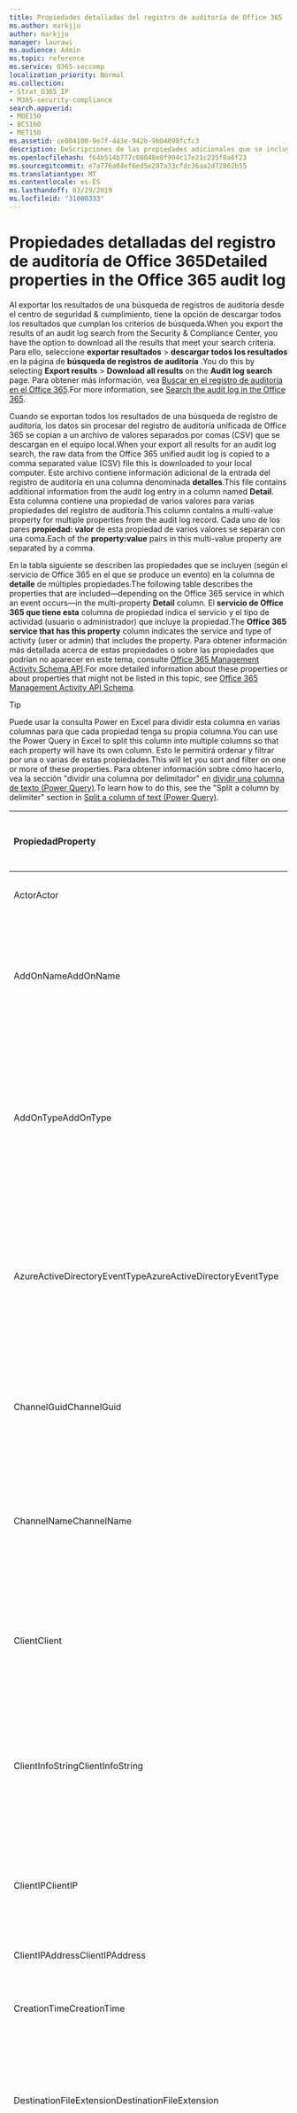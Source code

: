 ```yaml
---
title: Propiedades detalladas del registro de auditoría de Office 365
ms.author: markjjo
author: markjjo
manager: laurawi
ms.audience: Admin
ms.topic: reference
ms.service: O365-seccomp
localization_priority: Normal
ms.collection:
- Strat_O365_IP
- M365-security-compliance
search.appverid:
- MOE150
- BCS160
- MET150
ms.assetid: ce004100-9e7f-443e-942b-9b04098fcfc3
description: DeScripciones de las propiedades adicionales que se incluyen en un registro de auditoría de Office 365.
ms.openlocfilehash: f64b514b777c08048e0f904c17e21c235f8a6f23
ms.sourcegitcommit: e7a776a04ef6ed5e287a33cfdc36aa2d72862b55
ms.translationtype: MT
ms.contentlocale: es-ES
ms.lasthandoff: 03/29/2019
ms.locfileid: "31000333"
---
```

# <a name="detailed-properties-in-the-office-365-audit-log"></a><span data-ttu-id="4c96b-103">Propiedades detalladas del registro de auditoría de Office 365</span><span class="sxs-lookup"><span data-stu-id="4c96b-103">Detailed properties in the Office 365 audit log</span></span>

<span data-ttu-id="4c96b-104">Al exportar los resultados de una búsqueda de registros de auditoría desde el centro de seguridad & cumplimiento, tiene la opción de descargar todos los resultados que cumplan los criterios de búsqueda.</span><span class="sxs-lookup"><span data-stu-id="4c96b-104">When you export the results of an audit log search from the Security & Compliance Center, you have the option to download all the results that meet your search criteria.</span></span> <span data-ttu-id="4c96b-105">Para ello, seleccione **exportar resultados** \> **descargar todos los resultados** en la página de **búsqueda de registros de auditoría** .</span><span class="sxs-lookup"><span data-stu-id="4c96b-105">You do this by selecting **Export results** \> **Download all results** on the **Audit log search** page.</span></span> <span data-ttu-id="4c96b-106">Para obtener más información, vea [Buscar en el registro de auditoría en el Office 365](search-the-audit-log-in-security-and-compliance.md).</span><span class="sxs-lookup"><span data-stu-id="4c96b-106">For more information, see [Search the audit log in the Office 365](search-the-audit-log-in-security-and-compliance.md).</span></span>
  
 <span data-ttu-id="4c96b-107">Cuando se exportan todos los resultados de una búsqueda de registro de auditoría, los datos sin procesar del registro de auditoría unificada de Office 365 se copian a un archivo de valores separados por comas (CSV) que se descargan en el equipo local.</span><span class="sxs-lookup"><span data-stu-id="4c96b-107">When your export all results for an audit log search, the raw data from the Office 365 unified audit log is copied to a comma separated value (CSV) file this is downloaded to your local computer.</span></span> <span data-ttu-id="4c96b-108">Este archivo contiene información adicional de la entrada del registro de auditoría en una columna denominada **detalles**.</span><span class="sxs-lookup"><span data-stu-id="4c96b-108">This file contains additional information from the audit log entry in a column named **Detail**.</span></span> <span data-ttu-id="4c96b-109">Esta columna contiene una propiedad de varios valores para varias propiedades del registro de auditoría.</span><span class="sxs-lookup"><span data-stu-id="4c96b-109">This column contains a multi-value property for multiple properties from the audit log record.</span></span> <span data-ttu-id="4c96b-110">Cada uno de los pares **propiedad: valor** de esta propiedad de varios valores se separan con una coma.</span><span class="sxs-lookup"><span data-stu-id="4c96b-110">Each of the **property:value** pairs in this multi-value property are separated by a comma.</span></span> 
  
<span data-ttu-id="4c96b-111">En la tabla siguiente se describen las propiedades que se incluyen (según el servicio de Office 365 en el que se produce un evento) en la columna de **detalle** de múltiples propiedades.</span><span class="sxs-lookup"><span data-stu-id="4c96b-111">The following table describes the properties that are included—depending on the Office 365 service in which an event occurs—in the multi-property **Detail** column.</span></span> <span data-ttu-id="4c96b-112">El **servicio de Office 365 que tiene esta** columna de propiedad indica el servicio y el tipo de actividad (usuario o administrador) que incluye la propiedad.</span><span class="sxs-lookup"><span data-stu-id="4c96b-112">The **Office 365 service that has this property** column indicates the service and type of activity (user or admin) that includes the property.</span></span> <span data-ttu-id="4c96b-113">Para obtener información más detallada acerca de estas propiedades o sobre las propiedades que podrían no aparecer en este tema, consulte [Office 365 Management Activity Schema API](https://go.microsoft.com/fwlink/p/?LinkId=717993).</span><span class="sxs-lookup"><span data-stu-id="4c96b-113">For more detailed information about these properties or about properties that might not be listed in this topic, see [Office 365 Management Activity API Schema](https://go.microsoft.com/fwlink/p/?LinkId=717993).</span></span>
  
> [!TIP]
> <span data-ttu-id="4c96b-114">Puede usar la consulta Power en Excel para dividir esta columna en varias columnas para que cada propiedad tenga su propia columna.</span><span class="sxs-lookup"><span data-stu-id="4c96b-114">You can use the Power Query in Excel to split this column into multiple columns so that each property will have its own column.</span></span> <span data-ttu-id="4c96b-115">Esto le permitirá ordenar y filtrar por una o varias de estas propiedades.</span><span class="sxs-lookup"><span data-stu-id="4c96b-115">This will let you sort and filter on one or more of these properties.</span></span> <span data-ttu-id="4c96b-116">Para obtener información sobre cómo hacerlo, vea la sección "dividir una columna por delimitador" en [dividir una columna de texto (Power Query)](https://support.office.com/article/5282d425-6dd0-46ca-95bf-8e0da9539662).</span><span class="sxs-lookup"><span data-stu-id="4c96b-116">To learn how to do this, see the "Split a column by delimiter" section in [Split a column of text (Power Query)](https://support.office.com/article/5282d425-6dd0-46ca-95bf-8e0da9539662).</span></span> 
  
|<span data-ttu-id="4c96b-117">**Propiedad**</span><span class="sxs-lookup"><span data-stu-id="4c96b-117">**Property**</span></span>|<span data-ttu-id="4c96b-118">**Descripción**</span><span class="sxs-lookup"><span data-stu-id="4c96b-118">**Description**</span></span>|<span data-ttu-id="4c96b-119">**Servicio de Office 365 que tiene esta propiedad**</span><span class="sxs-lookup"><span data-stu-id="4c96b-119">**Office 365 service that has this property**</span></span>|
|:-----|:-----|:-----|
|<span data-ttu-id="4c96b-120">Actor</span><span class="sxs-lookup"><span data-stu-id="4c96b-120">Actor</span></span>|<span data-ttu-id="4c96b-121">La cuenta de servicio o usuario que realizó la acción.</span><span class="sxs-lookup"><span data-stu-id="4c96b-121">The user or service account that performed the action.</span></span>|<span data-ttu-id="4c96b-122">Azure Active Directory</span><span class="sxs-lookup"><span data-stu-id="4c96b-122">Azure Active Directory</span></span>|
|<span data-ttu-id="4c96b-123">AddOnName</span><span class="sxs-lookup"><span data-stu-id="4c96b-123">AddOnName</span></span>|<span data-ttu-id="4c96b-124">El nombre de un complemento que se agregó, quitó o actualizó en un equipo.</span><span class="sxs-lookup"><span data-stu-id="4c96b-124">The name of an add-on that was added, removed, or updated in a team.</span></span> <span data-ttu-id="4c96b-125">El tipo de complementos de Microsoft Teams es un bot, un conector o una pestaña.</span><span class="sxs-lookup"><span data-stu-id="4c96b-125">The type of add-ons in Microsoft Teams are a bot, a connector, or a tab.</span></span>|<span data-ttu-id="4c96b-126">Microsoft Teams</span><span class="sxs-lookup"><span data-stu-id="4c96b-126">Microsoft Teams</span></span>|
|<span data-ttu-id="4c96b-127">AddOnType</span><span class="sxs-lookup"><span data-stu-id="4c96b-127">AddOnType</span></span>|<span data-ttu-id="4c96b-128">El tipo de complemento que se ha agregado, quitado o actualizado en un equipo.</span><span class="sxs-lookup"><span data-stu-id="4c96b-128">The type of an add-on that was added, removed, or updated in a team.</span></span> <span data-ttu-id="4c96b-129">Los siguientes valores indican el tipo de complemento.</span><span class="sxs-lookup"><span data-stu-id="4c96b-129">The following values indicate the type of add-on.</span></span>  <br/> <span data-ttu-id="4c96b-130">**1** -indica un bot.</span><span class="sxs-lookup"><span data-stu-id="4c96b-130">**1** - Indicates a bot.</span></span><br/> <span data-ttu-id="4c96b-131">**2** -indica un conector.</span><span class="sxs-lookup"><span data-stu-id="4c96b-131">**2** - Indicates a connector.</span></span><br/> <span data-ttu-id="4c96b-132">**3** -indica una tabulación.</span><span class="sxs-lookup"><span data-stu-id="4c96b-132">**3** - Indicates a tab.</span></span>|<span data-ttu-id="4c96b-133">Microsoft Teams</span><span class="sxs-lookup"><span data-stu-id="4c96b-133">Microsoft Teams</span></span>|
|<span data-ttu-id="4c96b-134">AzureActiveDirectoryEventType</span><span class="sxs-lookup"><span data-stu-id="4c96b-134">AzureActiveDirectoryEventType</span></span>|<span data-ttu-id="4c96b-135">El tipo de evento de Azure Active Directory.</span><span class="sxs-lookup"><span data-stu-id="4c96b-135">The type of Azure Active Directory event.</span></span> <span data-ttu-id="4c96b-136">Los siguientes valores indican el tipo de evento.</span><span class="sxs-lookup"><span data-stu-id="4c96b-136">The following values indicate the type of event.</span></span>  <br/> <span data-ttu-id="4c96b-137">**0** -indica un evento de inicio de sesión de cuenta.</span><span class="sxs-lookup"><span data-stu-id="4c96b-137">**0** - Indicates an account login event.</span></span><br/> <span data-ttu-id="4c96b-138">**1** -indica un evento de seguridad de la aplicación de Azure.</span><span class="sxs-lookup"><span data-stu-id="4c96b-138">**1** - Indicates an Azure application security event.</span></span>|<span data-ttu-id="4c96b-139">Azure Active Directory</span><span class="sxs-lookup"><span data-stu-id="4c96b-139">Azure Active Directory</span></span>|
|<span data-ttu-id="4c96b-140">ChannelGuid</span><span class="sxs-lookup"><span data-stu-id="4c96b-140">ChannelGuid</span></span>|<span data-ttu-id="4c96b-141">El identificador de un canal de Microsoft Teams.</span><span class="sxs-lookup"><span data-stu-id="4c96b-141">The ID of a Microsoft Teams channel.</span></span> <span data-ttu-id="4c96b-142">El equipo en el que se encuentra el canal se identifica mediante las propiedades **TeamName** y **TeamGuid** .</span><span class="sxs-lookup"><span data-stu-id="4c96b-142">The team that the channel is located in is identified by the **TeamName** and **TeamGuid** properties.</span></span>|<span data-ttu-id="4c96b-143">Microsoft Teams</span><span class="sxs-lookup"><span data-stu-id="4c96b-143">Microsoft Teams</span></span>|
|<span data-ttu-id="4c96b-144">ChannelName</span><span class="sxs-lookup"><span data-stu-id="4c96b-144">ChannelName</span></span>|<span data-ttu-id="4c96b-145">El nombre de un canal de Microsoft Teams.</span><span class="sxs-lookup"><span data-stu-id="4c96b-145">The name of a Microsoft Teams channel.</span></span> <span data-ttu-id="4c96b-146">El equipo en el que se encuentra el canal se identifica mediante las propiedades **TeamName** y **TeamGuid** .</span><span class="sxs-lookup"><span data-stu-id="4c96b-146">The team that the channel is located in is identified by the **TeamName** and **TeamGuid** properties.</span></span>|<span data-ttu-id="4c96b-147">Microsoft Teams</span><span class="sxs-lookup"><span data-stu-id="4c96b-147">Microsoft Teams</span></span>|
|<span data-ttu-id="4c96b-148">Client</span><span class="sxs-lookup"><span data-stu-id="4c96b-148">Client</span></span>|<span data-ttu-id="4c96b-149">El dispositivo cliente, el sistema operativo del dispositivo y el explorador del dispositivo usado para el evento de inicio de sesión (por ejemplo, Nokia Lumia 920; Windows Phone 8; IE Mobile 11).</span><span class="sxs-lookup"><span data-stu-id="4c96b-149">The client device, the device OS, and the device browser used for the login event (for example, Nokia Lumia 920; Windows Phone 8; IE Mobile 11).</span></span>|<span data-ttu-id="4c96b-150">Azure Active Directory</span><span class="sxs-lookup"><span data-stu-id="4c96b-150">Azure Active Directory</span></span>|
|<span data-ttu-id="4c96b-151">ClientInfoString</span><span class="sxs-lookup"><span data-stu-id="4c96b-151">ClientInfoString</span></span>|<span data-ttu-id="4c96b-152">Información sobre el cliente de correo electrónico que se usó para realizar la operación, como la versión de explorador, la versión de Outlook y la información del dispositivo móvil.</span><span class="sxs-lookup"><span data-stu-id="4c96b-152">Information about the email client that was used to perform the operation, such as a browser version, Outlook version, and mobile device information</span></span>|<span data-ttu-id="4c96b-153">Exchange (actividad de buzón de correo)</span><span class="sxs-lookup"><span data-stu-id="4c96b-153">Exchange (mailbox activity)</span></span>|
|<span data-ttu-id="4c96b-154">ClientIP</span><span class="sxs-lookup"><span data-stu-id="4c96b-154">ClientIP</span></span>|<span data-ttu-id="4c96b-155">La dirección IP del dispositivo que se ha usado cuando la actividad se ha registrado.</span><span class="sxs-lookup"><span data-stu-id="4c96b-155">The IP address of the device that was used when the activity was logged.</span></span> <span data-ttu-id="4c96b-156">La dirección IP se muestra en el formato de dirección IPv4 o IPv6.</span><span class="sxs-lookup"><span data-stu-id="4c96b-156">The IP address is displayed in either an IPv4 or IPv6 address format.</span></span>|<span data-ttu-id="4c96b-157">Exchange y Azure Active Directory</span><span class="sxs-lookup"><span data-stu-id="4c96b-157">Exchange and Azure Active Directory</span></span>|
|<span data-ttu-id="4c96b-158">ClientIPAddress</span><span class="sxs-lookup"><span data-stu-id="4c96b-158">ClientIPAddress</span></span>|<span data-ttu-id="4c96b-159">Igual que ClientIP.</span><span class="sxs-lookup"><span data-stu-id="4c96b-159">Same as ClientIP.</span></span>|<span data-ttu-id="4c96b-160">SharePoint</span><span class="sxs-lookup"><span data-stu-id="4c96b-160">SharePoint</span></span>|
|<span data-ttu-id="4c96b-161">CreationTime</span><span class="sxs-lookup"><span data-stu-id="4c96b-161">CreationTime</span></span>|<span data-ttu-id="4c96b-162">La fecha y hora en formato Hora universal coordinada (UTC) en las que el usuario ha realizado la actividad.</span><span class="sxs-lookup"><span data-stu-id="4c96b-162">The date and time in Coordinated Universal Time (UTC) when the user performed the activity.</span></span>|<span data-ttu-id="4c96b-163">Todo</span><span class="sxs-lookup"><span data-stu-id="4c96b-163">All</span></span>|
|<span data-ttu-id="4c96b-164">DestinationFileExtension</span><span class="sxs-lookup"><span data-stu-id="4c96b-164">DestinationFileExtension</span></span>|<span data-ttu-id="4c96b-165">La extensión del archivo que se copia o mueve.</span><span class="sxs-lookup"><span data-stu-id="4c96b-165">The file extension of a file that is copied or moved.</span></span> <span data-ttu-id="4c96b-166">Esta propiedad solo se muestra para las actividades de usuario de los y FileMoved.</span><span class="sxs-lookup"><span data-stu-id="4c96b-166">This property is displayed only for the FileCopied and FileMoved user activities.</span></span>|<span data-ttu-id="4c96b-167">SharePoint</span><span class="sxs-lookup"><span data-stu-id="4c96b-167">SharePoint</span></span>|
|<span data-ttu-id="4c96b-168">DestinationFileName</span><span class="sxs-lookup"><span data-stu-id="4c96b-168">DestinationFileName</span></span>|<span data-ttu-id="4c96b-169">El nombre del archivo se copia o se mueve.</span><span class="sxs-lookup"><span data-stu-id="4c96b-169">The name of the file is copied or moved.</span></span> <span data-ttu-id="4c96b-170">Esta propiedad solo se muestra para las acciones los y FileMoved.</span><span class="sxs-lookup"><span data-stu-id="4c96b-170">This property is displayed only for the FileCopied and FileMoved actions.</span></span>|<span data-ttu-id="4c96b-171">SharePoint</span><span class="sxs-lookup"><span data-stu-id="4c96b-171">SharePoint</span></span>|
|<span data-ttu-id="4c96b-172">DestinationRelativeUrl</span><span class="sxs-lookup"><span data-stu-id="4c96b-172">DestinationRelativeUrl</span></span>|<span data-ttu-id="4c96b-173">La dirección URL de la carpeta de destino donde se copia o se mueve un archivo.</span><span class="sxs-lookup"><span data-stu-id="4c96b-173">The URL of the destination folder where a file is copied or moved.</span></span> <span data-ttu-id="4c96b-174">La combinación de los valores de **SiteURL**, **DestinationRelativeURL**y las propiedades **DestinationFileName** es igual que el valor de la propiedad **objectId** , que es el nombre de la ruta de acceso completa del archivo que se copió.</span><span class="sxs-lookup"><span data-stu-id="4c96b-174">The combination of the values for the **SiteURL**, the **DestinationRelativeURL**, and the **DestinationFileName** properties is the same as the value for the **ObjectID** property, which is the full path name for the file that was copied.</span></span> <span data-ttu-id="4c96b-175">Esta propiedad solo se muestra para las actividades de usuario de los y FileMoved.</span><span class="sxs-lookup"><span data-stu-id="4c96b-175">This property is displayed only for the FileCopied and FileMoved user activities.</span></span>|<span data-ttu-id="4c96b-176">SharePoint</span><span class="sxs-lookup"><span data-stu-id="4c96b-176">SharePoint</span></span>|
|<span data-ttu-id="4c96b-177">EventSource</span><span class="sxs-lookup"><span data-stu-id="4c96b-177">EventSource</span></span>|<span data-ttu-id="4c96b-178">Identifica que un evento se produjo en SharePoint.</span><span class="sxs-lookup"><span data-stu-id="4c96b-178">Identifies that an event occurred in SharePoint.</span></span> <span data-ttu-id="4c96b-179">Los valores posibles son **SharePoint** y **ObjectModel**.</span><span class="sxs-lookup"><span data-stu-id="4c96b-179">Possible values are **SharePoint** and **ObjectModel**.</span></span>|<span data-ttu-id="4c96b-180">SharePoint</span><span class="sxs-lookup"><span data-stu-id="4c96b-180">SharePoint</span></span>|
|<span data-ttu-id="4c96b-181">ExternalAccess</span><span class="sxs-lookup"><span data-stu-id="4c96b-181">ExternalAccess</span></span>|<span data-ttu-id="4c96b-182">Para la actividad de administración de Exchange, especifica si un usuario de la organización ejecutó el cmdlet, el personal del centro de administración de Microsoft o una cuenta de servicio de centro de recursos, o un administrador delegado.</span><span class="sxs-lookup"><span data-stu-id="4c96b-182">For Exchange admin activity, specifies whether the cmdlet was run by a user in your organization, by Microsoft datacenter personnel or a datacenter service account, or by a delegated administrator.</span></span> <span data-ttu-id="4c96b-183">El valor **False** indica que el cmdlet lo ejecutó algún usuario de su organización.</span><span class="sxs-lookup"><span data-stu-id="4c96b-183">The value **False** indicates that the cmdlet was run by someone in your organization.</span></span> <span data-ttu-id="4c96b-184">El valor **True** indica que el cmdlet lo ejecutó el personal del centros de datos, una cuenta de servicio del centro de datos o un administrador delegado.</span><span class="sxs-lookup"><span data-stu-id="4c96b-184">The value **True** indicates that the cmdlet was run by datacenter personnel, a datacenter service account, or a delegated administrator.</span></span>  <br/> <span data-ttu-id="4c96b-185">Para la actividad de buzón de correo de Exchange, especifica si un usuario de fuera de la organización obtuvo acceso a un buzón.</span><span class="sxs-lookup"><span data-stu-id="4c96b-185">For Exchange mailbox activity, specifies whether a mailbox was accessed by a user outside your organization.</span></span>|<span data-ttu-id="4c96b-186">Exchange</span><span class="sxs-lookup"><span data-stu-id="4c96b-186">Exchange</span></span>|
|<span data-ttu-id="4c96b-187">ExtendedProperties</span><span class="sxs-lookup"><span data-stu-id="4c96b-187">ExtendedProperties</span></span>|<span data-ttu-id="4c96b-188">Las propiedades extendidas de un evento de Azure Active Directory.</span><span class="sxs-lookup"><span data-stu-id="4c96b-188">The extended properties for an the Azure Active Directory event.</span></span>|<span data-ttu-id="4c96b-189">Azure Active Directory</span><span class="sxs-lookup"><span data-stu-id="4c96b-189">Azure Active Directory</span></span>|
|<span data-ttu-id="4c96b-190">Id.</span><span class="sxs-lookup"><span data-stu-id="4c96b-190">ID</span></span>|<span data-ttu-id="4c96b-191">IDENTIFICADOR de la entrada de informe.</span><span class="sxs-lookup"><span data-stu-id="4c96b-191">The ID of the report entry.</span></span> <span data-ttu-id="4c96b-192">El identificador identifica de forma única la entrada del informe.</span><span class="sxs-lookup"><span data-stu-id="4c96b-192">The ID uniquely identifies the report entry.</span></span>|<span data-ttu-id="4c96b-193">Todo</span><span class="sxs-lookup"><span data-stu-id="4c96b-193">All</span></span>|
|<span data-ttu-id="4c96b-194">InternalLogonType</span><span class="sxs-lookup"><span data-stu-id="4c96b-194">InternalLogonType</span></span>|<span data-ttu-id="4c96b-195">Reservado para uso interno.</span><span class="sxs-lookup"><span data-stu-id="4c96b-195">Reserved for internal use.</span></span>|<span data-ttu-id="4c96b-196">Exchange (actividad de buzón de correo)</span><span class="sxs-lookup"><span data-stu-id="4c96b-196">Exchange (mailbox activity)</span></span>|
|<span data-ttu-id="4c96b-197">ItemType</span><span class="sxs-lookup"><span data-stu-id="4c96b-197">ItemType</span></span>|<span data-ttu-id="4c96b-198">El tipo de objeto al que se obtuvo acceso o que se modificó.</span><span class="sxs-lookup"><span data-stu-id="4c96b-198">The type of object that was accessed or modified.</span></span> <span data-ttu-id="4c96b-199">Los valores posibles son **File**, **Folder**, **Web**, **site**, **tenant**y **DocumentLibrary**.</span><span class="sxs-lookup"><span data-stu-id="4c96b-199">Possible values include **File**, **Folder**, **Web**, **Site**, **Tenant**, and **DocumentLibrary**.</span></span>|<span data-ttu-id="4c96b-200">SharePoint</span><span class="sxs-lookup"><span data-stu-id="4c96b-200">SharePoint</span></span>|
|<span data-ttu-id="4c96b-201">LoginStatus</span><span class="sxs-lookup"><span data-stu-id="4c96b-201">LoginStatus</span></span>|<span data-ttu-id="4c96b-202">Identifica los errores de inicio de sesión que pueden haberse producido.</span><span class="sxs-lookup"><span data-stu-id="4c96b-202">Identifies login failures that might have occurred.</span></span>|<span data-ttu-id="4c96b-203">Azure Active Directory</span><span class="sxs-lookup"><span data-stu-id="4c96b-203">Azure Active Directory</span></span>|
|<span data-ttu-id="4c96b-204">LogonType</span><span class="sxs-lookup"><span data-stu-id="4c96b-204">LogonType</span></span>|<span data-ttu-id="4c96b-205">Tipo de acceso al buzón.</span><span class="sxs-lookup"><span data-stu-id="4c96b-205">The type of mailbox access.</span></span> <span data-ttu-id="4c96b-206">Los siguientes valores indican el tipo de usuario que ha tenido acceso al buzón.</span><span class="sxs-lookup"><span data-stu-id="4c96b-206">The following values indicate the type of user who accessed the mailbox.</span></span>  <br/><br/> <span data-ttu-id="4c96b-207">**0** -indica un propietario del buzón.</span><span class="sxs-lookup"><span data-stu-id="4c96b-207">**0** - Indicates a mailbox owner.</span></span><br/> <span data-ttu-id="4c96b-208">**1** -indica un administrador.</span><span class="sxs-lookup"><span data-stu-id="4c96b-208">**1** - Indicates an administrator.</span></span><br/> <span data-ttu-id="4c96b-209">**2** -indica un delegado.</span><span class="sxs-lookup"><span data-stu-id="4c96b-209">**2** - Indicates a delegate.</span></span> <br/><span data-ttu-id="4c96b-210">**3** -indica el servicio de transporte en el centro de servicios de Microsoft.</span><span class="sxs-lookup"><span data-stu-id="4c96b-210">**3** - Indicates the transport service in the Microsoft datacenter.</span></span><br/> <span data-ttu-id="4c96b-211">**4** : indica una cuenta de servicio en el centro de recursos de Microsoft.</span><span class="sxs-lookup"><span data-stu-id="4c96b-211">**4** - Indicates a   service account in the Microsoft datacenter.</span></span> <br/><span data-ttu-id="4c96b-212">**6** -indica un administrador delegado.</span><span class="sxs-lookup"><span data-stu-id="4c96b-212">**6** - Indicates a delegated administrator.</span></span>|<span data-ttu-id="4c96b-213">Exchange (actividad de buzón de correo)</span><span class="sxs-lookup"><span data-stu-id="4c96b-213">Exchange (mailbox activity)</span></span>|
|<span data-ttu-id="4c96b-214">MailboxGuid</span><span class="sxs-lookup"><span data-stu-id="4c96b-214">MailboxGuid</span></span>|<span data-ttu-id="4c96b-215">El GUID de Exchange del buzón al que se obtuvo acceso.</span><span class="sxs-lookup"><span data-stu-id="4c96b-215">The Exchange GUID of the mailbox that was accessed.</span></span>|<span data-ttu-id="4c96b-216">Exchange (actividad de buzón de correo)</span><span class="sxs-lookup"><span data-stu-id="4c96b-216">Exchange (mailbox activity)</span></span>|
|<span data-ttu-id="4c96b-217">MailboxOwnerUPN</span><span class="sxs-lookup"><span data-stu-id="4c96b-217">MailboxOwnerUPN</span></span>|<span data-ttu-id="4c96b-218">La dirección de correo electrónico del propietario del buzón al que se obtuvo acceso.</span><span class="sxs-lookup"><span data-stu-id="4c96b-218">The email address of the person who owns the mailbox that was accessed.</span></span>|<span data-ttu-id="4c96b-219">Exchange (actividad de buzón de correo)</span><span class="sxs-lookup"><span data-stu-id="4c96b-219">Exchange (mailbox activity)</span></span>|
|<span data-ttu-id="4c96b-220">Miembros</span><span class="sxs-lookup"><span data-stu-id="4c96b-220">Members</span></span>|<span data-ttu-id="4c96b-221">Enumera los usuarios que se han agregado o quitado de un equipo.</span><span class="sxs-lookup"><span data-stu-id="4c96b-221">Lists the users that have been added or removed from a team.</span></span> <span data-ttu-id="4c96b-222">Los siguientes valores indican el tipo de rol asignado al usuario.</span><span class="sxs-lookup"><span data-stu-id="4c96b-222">The following values indicate the Role type assigned to the user.</span></span>  <br/><br/> <span data-ttu-id="4c96b-223">**1** : indica el rol de propietario.</span><span class="sxs-lookup"><span data-stu-id="4c96b-223">**1** - Indicates  the Owner role.</span></span><br/> <span data-ttu-id="4c96b-224">**2** -indica el rol del miembro.</span><span class="sxs-lookup"><span data-stu-id="4c96b-224">**2** - Indicates the Member role.</span></span><br/> <span data-ttu-id="4c96b-225">**3** -indica el rol invitado.</span><span class="sxs-lookup"><span data-stu-id="4c96b-225">**3** - Indicates the Guest role.</span></span> <br/><br/><span data-ttu-id="4c96b-226">La propiedad Members también incluye el nombre de su organización y la dirección de correo electrónico del miembro.</span><span class="sxs-lookup"><span data-stu-id="4c96b-226">The Members property also includes the name of your organization, and the member's email address.</span></span>|<span data-ttu-id="4c96b-227">Microsoft Teams</span><span class="sxs-lookup"><span data-stu-id="4c96b-227">Microsoft Teams</span></span>|
|<span data-ttu-id="4c96b-228">ModifiedProperties (Name, NewValue, OldValue)</span><span class="sxs-lookup"><span data-stu-id="4c96b-228">ModifiedProperties (Name, NewValue, OldValue)</span></span>|<span data-ttu-id="4c96b-229">La propiedad se incluye para los eventos de administración, como agregar un usuario como miembro de un sitio o un grupo de administradores de colección de sitios.</span><span class="sxs-lookup"><span data-stu-id="4c96b-229">The property is included for admin events, such as adding a user as a member of a site or a site collection admin group.</span></span> <span data-ttu-id="4c96b-230">La propiedad incluye el nombre de la propiedad que se modificó (por ejemplo, el grupo de administradores del sitio) el nuevo valor de la propiedad Modified (el usuario que se agregó como administrador del sitio y el valor anterior del objeto modificado.</span><span class="sxs-lookup"><span data-stu-id="4c96b-230">The property includes the name of the property that was modified (for example, the Site Admin group) the new value of the modified property (such the user who was added as a site admin, and the previous value of the modified object.</span></span>|<span data-ttu-id="4c96b-231">All (actividad de administración)</span><span class="sxs-lookup"><span data-stu-id="4c96b-231">All (admin activity)</span></span>|
|<span data-ttu-id="4c96b-232">ObjectID</span><span class="sxs-lookup"><span data-stu-id="4c96b-232">ObjectID</span></span>|<span data-ttu-id="4c96b-233">Para el registro de auditoría de Exchange, el nombre del objeto modificado por el cmdlet.</span><span class="sxs-lookup"><span data-stu-id="4c96b-233">For Exchange admin audit logging, the name of the object that was modified by the cmdlet.</span></span>  <br/> <span data-ttu-id="4c96b-234">Para la actividad de SharePoint, el nombre completo de la ruta de acceso de la dirección URL del archivo o la carpeta a los que ha tenido acceso un usuario.</span><span class="sxs-lookup"><span data-stu-id="4c96b-234">For SharePoint activity, the full URL path name of the file or folder accessed by a user.</span></span>  <br/> <span data-ttu-id="4c96b-235">Para actividad de Azure AD, el nombre de la cuenta de usuario que se modificó.</span><span class="sxs-lookup"><span data-stu-id="4c96b-235">For Azure AD activity, the name of the user account that was modified.</span></span>|<span data-ttu-id="4c96b-236">Todo</span><span class="sxs-lookup"><span data-stu-id="4c96b-236">All</span></span>|
|<span data-ttu-id="4c96b-237">Operación</span><span class="sxs-lookup"><span data-stu-id="4c96b-237">Operation</span></span>|<span data-ttu-id="4c96b-238">El nombre de la actividad de usuario o administrador.</span><span class="sxs-lookup"><span data-stu-id="4c96b-238">The name of the user or admin activity.</span></span> <span data-ttu-id="4c96b-239">El valor de esta propiedad corresponde al valor que se seleccionó en la lista desplegable de **actividades** .</span><span class="sxs-lookup"><span data-stu-id="4c96b-239">The value of this property corresponds to the value that was selected in the **Activities** drop down list.</span></span> <span data-ttu-id="4c96b-240">Si se ha seleccionado **Mostrar resultados para todas las actividades** , el informe incluirá entradas para todas las actividades de usuario y de administrador para todos los servicios.</span><span class="sxs-lookup"><span data-stu-id="4c96b-240">If **Show results for all activities** was selected, the report will included entries for all user and admin activities for all services.</span></span> <span data-ttu-id="4c96b-241">Para obtener una descripción de las operaciones o actividades que se registran en el registro de auditoría de Office 365, consulte la ficha **actividades auditadas** en [Buscar en el registro de auditoría de la Office 365](search-the-audit-log-in-security-and-compliance.md).</span><span class="sxs-lookup"><span data-stu-id="4c96b-241">For a description of the operations/activities that are logged in the Office 365 audit log, see the **Audited activities** tab in [Search the audit log in the Office 365](search-the-audit-log-in-security-and-compliance.md).</span></span>  <br/> <span data-ttu-id="4c96b-242">Esta propiedad identifica el nombre del cmdlet ejecutado para la actividad de administración de Exchange.</span><span class="sxs-lookup"><span data-stu-id="4c96b-242">For Exchange admin activity, this property identifies the name of the cmdlet that was run.</span></span>|<span data-ttu-id="4c96b-243">Todo</span><span class="sxs-lookup"><span data-stu-id="4c96b-243">All</span></span>|
|<span data-ttu-id="4c96b-244">OrganizationID</span><span class="sxs-lookup"><span data-stu-id="4c96b-244">OrganizationID</span></span>|<span data-ttu-id="4c96b-245">El GUID de la organización de Office 365.</span><span class="sxs-lookup"><span data-stu-id="4c96b-245">The GUID for your Office 365 organization.</span></span>|<span data-ttu-id="4c96b-246">Todo</span><span class="sxs-lookup"><span data-stu-id="4c96b-246">All</span></span>|
|<span data-ttu-id="4c96b-247">Path</span><span class="sxs-lookup"><span data-stu-id="4c96b-247">Path</span></span>|<span data-ttu-id="4c96b-248">El nombre de la carpeta del buzón donde se encuentra el mensaje al que se obtuvo acceso.</span><span class="sxs-lookup"><span data-stu-id="4c96b-248">The name of the mailbox folder where the message that was accessed is located.</span></span> <span data-ttu-id="4c96b-249">Esta propiedad también identifica la carpeta a donde se crea o se copia o se mueve un mensaje.</span><span class="sxs-lookup"><span data-stu-id="4c96b-249">This property also identifies the folder a where a message is created in or copied/moved to.</span></span>|<span data-ttu-id="4c96b-250">Exchange (actividad de buzón de correo)</span><span class="sxs-lookup"><span data-stu-id="4c96b-250">Exchange (mailbox activity)</span></span>|
|<span data-ttu-id="4c96b-251">Parámetros</span><span class="sxs-lookup"><span data-stu-id="4c96b-251">Parameters</span></span>|<span data-ttu-id="4c96b-252">Para la actividad de administración de Exchange, el nombre y el valor de todos los parámetros que se usaron con el cmdlet que se identifica en la propiedad Operation.</span><span class="sxs-lookup"><span data-stu-id="4c96b-252">For Exchange admin activity, the name and value for all parameters that were used with the cmdlet that is identified in the Operation property.</span></span>|<span data-ttu-id="4c96b-253">Exchange (actividad de administración)</span><span class="sxs-lookup"><span data-stu-id="4c96b-253">Exchange (admin activity)</span></span>|
|<span data-ttu-id="4c96b-254">RecordType</span><span class="sxs-lookup"><span data-stu-id="4c96b-254">RecordType</span></span>|<span data-ttu-id="4c96b-255">El tipo de operación indicado por el registro.</span><span class="sxs-lookup"><span data-stu-id="4c96b-255">The type of operation indicated by the record.</span></span> <span data-ttu-id="4c96b-256">Los siguientes valores indican el tipo de registro.</span><span class="sxs-lookup"><span data-stu-id="4c96b-256">The following values indicate the record type.</span></span>  <br/><br/> <span data-ttu-id="4c96b-257">**1** -indica un registro del registro de auditoría de administración de Exchange.</span><span class="sxs-lookup"><span data-stu-id="4c96b-257">**1** - Indicates a record from the  Exchange  admin audit log.</span></span> <br/><span data-ttu-id="4c96b-258">**2** -indica un registro del registro de auditoría de buzoNes de Exchange para una operación realizada en un elemento de buzón de correo único.</span><span class="sxs-lookup"><span data-stu-id="4c96b-258">**2** - Indicates a record from the  Exchange  mailbox audit log for an operation performed on a singled mailbox item.</span></span> <br/><span data-ttu-id="4c96b-259">**3** : también indica un registro del registro de auditoría de buzones de Exchange.</span><span class="sxs-lookup"><span data-stu-id="4c96b-259">**3** - Also indicates a record from the  Exchange  mailbox audit log.</span></span> <span data-ttu-id="4c96b-260">Este tipo de registro indica que la operación se realizó en varios elementos en el buzón de origen (como mover varios elementos a la carpeta elementos eliminados o eliminar de forma permanente varios elementos).</span><span class="sxs-lookup"><span data-stu-id="4c96b-260">This record type indicates the operation was performed on multiple items in the source mailbox (such as moving multiple items to the Deleted Items folder or permanently deleting multiple items).</span></span> <br/><span data-ttu-id="4c96b-261">**4** : indica una operación de administrador del sitio en SharePoint, como un administrador o un usuario que asigna permisos a un sitio.</span><span class="sxs-lookup"><span data-stu-id="4c96b-261">**4** - Indicates a site admin operation in SharePoint, such as an administrator or user assigning permissions to a site.</span></span> <br/><span data-ttu-id="4c96b-262">**6** -indica una operación relacionada con un archivo o una carpeta en SharePoint, como un usuario que visualiza o modifica un archivo.</span><span class="sxs-lookup"><span data-stu-id="4c96b-262">**6** - Indicates a file or folder-related operation in SharePoint, such as a user viewing or modifying a file.</span></span> <br/><span data-ttu-id="4c96b-263">**8** : indica una operación de administración realizada en Azure Active Directory.</span><span class="sxs-lookup"><span data-stu-id="4c96b-263">**8** - Indicates an admin operation performed in Azure Active Directory.</span></span> <br/><span data-ttu-id="4c96b-264">**9** : indica eventos de inicio de sesión de OrgId en Azure Active Directory.</span><span class="sxs-lookup"><span data-stu-id="4c96b-264">**9** - Indicates  OrgId logon events in Azure Active Directory.</span></span> <span data-ttu-id="4c96b-265">Este tipo de registro está en desuso.</span><span class="sxs-lookup"><span data-stu-id="4c96b-265">This record type is being deprecated.</span></span> <br/><span data-ttu-id="4c96b-266">**10** : indica eventos de cmdlet de seguridad realizados por el personal de Microsoft en el centro de datos.</span><span class="sxs-lookup"><span data-stu-id="4c96b-266">**10** - Indicates security cmdlet events that were performed by Microsoft personnel in the data center.</span></span> <br/><span data-ttu-id="4c96b-267">**11** : indica eventos de protección contra la pérdida de datos (DLP) en SharePoint.</span><span class="sxs-lookup"><span data-stu-id="4c96b-267">**11** - Indicates Data loss protection (DLP) events in SharePoint.</span></span><br/> <span data-ttu-id="4c96b-268">**12** : indica los eventos de Sway.</span><span class="sxs-lookup"><span data-stu-id="4c96b-268">**12** - Indicates Sway events.</span></span> <br/><span data-ttu-id="4c96b-269">**13** : indica los eventos DLP en Exchange, cuando se configura con una directiva DLP unificada.</span><span class="sxs-lookup"><span data-stu-id="4c96b-269">**13** - Indicates DLP events in Exchange, when configured with a unified a DLP policy.</span></span> <span data-ttu-id="4c96b-270">No se admiten eventos DLP basados en reglas de flujo de correo de Exchange (también conocidas como reglas de transporte).</span><span class="sxs-lookup"><span data-stu-id="4c96b-270">DLP events based on Exchange mail flow rules (also known as transport rules) aren't supported.</span></span><br><span data-ttu-id="4c96b-271">**14** : indica los eventos de uso compartido en SharePoint.</span><span class="sxs-lookup"><span data-stu-id="4c96b-271">**14** - Indicates sharing events in SharePoint.</span></span><br/> <span data-ttu-id="4c96b-272">**15** -indica eventos de inicio de sesión del servicio de token seguro (STS) en Azure Active Directory.</span><span class="sxs-lookup"><span data-stu-id="4c96b-272">**15** - Indicates Secure Token Service (STS) logon events in Azure Active Directory.</span></span> <br/><span data-ttu-id="4c96b-273">**18** : indica los eventos del centro de cumplimiento de _AMP_ de seguridad.</span><span class="sxs-lookup"><span data-stu-id="4c96b-273">**18** - Indicates Security & Compliance Center events.</span></span> <br/><span data-ttu-id="4c96b-274">**20** : indica eventos de Power BI.</span><span class="sxs-lookup"><span data-stu-id="4c96b-274">**20** - Indicates Power BI events.</span></span> <br/><span data-ttu-id="4c96b-275">**21**: indica los eventos de Dynamics 365.</span><span class="sxs-lookup"><span data-stu-id="4c96b-275">**21**- Indicates Dynamics 365 events.</span></span><br/><span data-ttu-id="4c96b-276">**22** : indica eventos de Yammer.</span><span class="sxs-lookup"><span data-stu-id="4c96b-276">**22** - Indicates Yammer events.</span></span> <br/><span data-ttu-id="4c96b-277">**23** : indica eventos de Skype empresarial.</span><span class="sxs-lookup"><span data-stu-id="4c96b-277">**23** - Indicates Skype for Business events.</span></span> <br/><span data-ttu-id="4c96b-278">**24** : indica eventos de eDiscovery.</span><span class="sxs-lookup"><span data-stu-id="4c96b-278">**24** - Indicates eDiscovery events.</span></span> <span data-ttu-id="4c96b-279">Este tipo de registro indica actividades que se llevaron a cabo al ejecutar búsquedas de contenido y administrar casos de eDiscovery en el centro de seguridad y cumplimiento.</span><span class="sxs-lookup"><span data-stu-id="4c96b-279">This record type indicates activities that were performed by running content searches and managing eDiscovery cases in the security and compliance center.</span></span> <span data-ttu-id="4c96b-280">Para obtener más información, vea [buscar actividades de eDiscovery en el registro de auditoría de Office 365](search-for-ediscovery-activities-in-the-audit-log.md).</span><span class="sxs-lookup"><span data-stu-id="4c96b-280">For more information, see [Search for eDiscovery activities in the Office 365 audit log](search-for-ediscovery-activities-in-the-audit-log.md).</span></span><br/><span data-ttu-id="4c96b-281">**25, 26 o 27** -indica eventos de Microsoft Teams.</span><span class="sxs-lookup"><span data-stu-id="4c96b-281">**25, 26, or 27** - Indicates Microsoft Teams events.</span></span> <br/><span data-ttu-id="4c96b-282">**28** : indica eventos de suplantación de identidad y malware de eventos de Exchange Online Protection y Office 365 Advanced Threat Protection.</span><span class="sxs-lookup"><span data-stu-id="4c96b-282">**28** - Indicates phishing and malware events from Exchange Online Protection and Office 365 Advanced Threat Protection events.</span></span><br/> <span data-ttu-id="4c96b-283">**30** : indica los eventos de flujo de Microsoft.</span><span class="sxs-lookup"><span data-stu-id="4c96b-283">**30** - Indicates Microsoft Flow events.</span></span><br/> <span data-ttu-id="4c96b-284">**32** : eventos de Microsoft Stream indicados.</span><span class="sxs-lookup"><span data-stu-id="4c96b-284">**32** - Indicated Microsoft Stream events.</span></span><br/> <span data-ttu-id="4c96b-285">**35** : indica los eventos de Microsoft Project.</span><span class="sxs-lookup"><span data-stu-id="4c96b-285">**35** - Indicates Microsoft Project events.</span></span> <br/> <span data-ttu-id="4c96b-286">**36** : indica los eventos de la lista de SharePoint.</span><span class="sxs-lookup"><span data-stu-id="4c96b-286">**36** - Indicates SharePoint list events.</span></span><br/> <span data-ttu-id="4c96b-287">**38** : indica eventos relacionados con las directivas de retención y las etiquetas de retención en el centro de seguridad y cumplimiento.</span><span class="sxs-lookup"><span data-stu-id="4c96b-287">**38** - Indicates events related to retention policies and retention labels in the security and compliance center.</span></span>  <br/><span data-ttu-id="4c96b-288">**40** : indica los eventos que se producen a partir de las señales de alerta de seguridad y cumplimiento.</span><span class="sxs-lookup"><span data-stu-id="4c96b-288">**40** - Indicates events that results from security and compliance alert signals.</span></span><br/> <span data-ttu-id="4c96b-289">**41** : indica los eventos de bloqueo seguro de tiempo de bloqueo y de invalidación de bloqueo en Office 365 protección contra amenazas avanzada.</span><span class="sxs-lookup"><span data-stu-id="4c96b-289">**41** - Indicates safe links time-of-block and block override events in Office 365 Advanced Threat Protection.</span></span><br/><span data-ttu-id="4c96b-290">**44** : indica los eventos del análisis de área de trabajo.</span><span class="sxs-lookup"><span data-stu-id="4c96b-290">**44** - Indicates Workplace Analytics events.</span></span> <br/><span data-ttu-id="4c96b-291">**45** : indica los eventos de la aplicación PowerApps.</span><span class="sxs-lookup"><span data-stu-id="4c96b-291">**45** - Indicates PowerApps app events.</span></span> <br/> <span data-ttu-id="4c96b-292">**47** : indica eventos de suplantación de identidad y malware de la protección contra amenazas avanzada de Office 365 para archivos en SharePoint, OneDrive y Microsoft Teams.</span><span class="sxs-lookup"><span data-stu-id="4c96b-292">**47** - Indicates phishing and malware events from Office 365 Advanced Threat Protection for files in SharePoint, OneDrive, and Microsoft Teams.</span></span>|<span data-ttu-id="4c96b-293">Todo</span><span class="sxs-lookup"><span data-stu-id="4c96b-293">All</span></span>|
|<span data-ttu-id="4c96b-294">ResultStatus</span><span class="sxs-lookup"><span data-stu-id="4c96b-294">ResultStatus</span></span>|<span data-ttu-id="4c96b-295">Indica si la acción (especificada en la propiedad **Operation** ) se ha realizado correctamente o no.</span><span class="sxs-lookup"><span data-stu-id="4c96b-295">Indicates whether the action (specified in the **Operation** property) was successful or not.</span></span>  <br/> <span data-ttu-id="4c96b-296">Para la actividad de administración de Exchange, el valor puede ser **true** (correcto) o **false** (error).</span><span class="sxs-lookup"><span data-stu-id="4c96b-296">For Exchange admin activity, the value is either **True** (successful) or **False** (failed).</span></span>|<span data-ttu-id="4c96b-297">Todo</span><span class="sxs-lookup"><span data-stu-id="4c96b-297">All</span></span>  <br/>|
|<span data-ttu-id="4c96b-298">SecurityComplianceCenterEventType</span><span class="sxs-lookup"><span data-stu-id="4c96b-298">SecurityComplianceCenterEventType</span></span>|<span data-ttu-id="4c96b-299">Indica que la actividad fue un evento del centro de cumplimiento de & de seguridad.</span><span class="sxs-lookup"><span data-stu-id="4c96b-299">Indicates that the activity was a Security & Compliance Center event.</span></span> <span data-ttu-id="4c96b-300">Todas las actividades del centro de seguridad & cumplimiento tendrán un valor de **0** para esta propiedad.</span><span class="sxs-lookup"><span data-stu-id="4c96b-300">All Security & Compliance Center activities will have a value of **0** for this property.</span></span>|<span data-ttu-id="4c96b-301">Centro de seguridad y cumplimiento</span><span class="sxs-lookup"><span data-stu-id="4c96b-301">Security & Compliance Center</span></span>|
|<span data-ttu-id="4c96b-302">SharingType</span><span class="sxs-lookup"><span data-stu-id="4c96b-302">SharingType</span></span>|<span data-ttu-id="4c96b-303">El tipo de permisos de uso compartido que se asignó al usuario con el que se compartió el recurso.</span><span class="sxs-lookup"><span data-stu-id="4c96b-303">The type of sharing permissions that was assigned to the user that the resource was shared with.</span></span> <span data-ttu-id="4c96b-304">Este usuario se identifica en la propiedad **UserSharedWith** .</span><span class="sxs-lookup"><span data-stu-id="4c96b-304">This user is identified in the **UserSharedWith** property.</span></span>|<span data-ttu-id="4c96b-305">SharePoint</span><span class="sxs-lookup"><span data-stu-id="4c96b-305">SharePoint</span></span>|
|<span data-ttu-id="4c96b-306">Sitio</span><span class="sxs-lookup"><span data-stu-id="4c96b-306">Site</span></span>|<span data-ttu-id="4c96b-307">El GUID del sitio donde se encuentra el archivo o la carpeta a la que obtuvo acceso el usuario.</span><span class="sxs-lookup"><span data-stu-id="4c96b-307">The GUID of the site where the file or folder accessed by the user is located.</span></span>|<span data-ttu-id="4c96b-308">SharePoint</span><span class="sxs-lookup"><span data-stu-id="4c96b-308">SharePoint</span></span>|
|<span data-ttu-id="4c96b-309">SiteUrl</span><span class="sxs-lookup"><span data-stu-id="4c96b-309">SiteUrl</span></span>|<span data-ttu-id="4c96b-310">La dirección URL del sitio donde se encuentra el archivo o la carpeta a la que obtuvo acceso el usuario.</span><span class="sxs-lookup"><span data-stu-id="4c96b-310">The URL of the site where the file or folder accessed by the user is located.</span></span>|<span data-ttu-id="4c96b-311">SharePoint</span><span class="sxs-lookup"><span data-stu-id="4c96b-311">SharePoint</span></span>|
|<span data-ttu-id="4c96b-312">SourceFileExtension</span><span class="sxs-lookup"><span data-stu-id="4c96b-312">SourceFileExtension</span></span>|<span data-ttu-id="4c96b-313">La extensión del archivo al que obtuvo acceso el usuario.</span><span class="sxs-lookup"><span data-stu-id="4c96b-313">The file extension of the file that was accessed by the user.</span></span> <span data-ttu-id="4c96b-314">Esta propiedad está en blanco si el objeto al que se obtuvo acceso es una carpeta.</span><span class="sxs-lookup"><span data-stu-id="4c96b-314">This property is blank if the object that was accessed is a folder.</span></span>|<span data-ttu-id="4c96b-315">SharePoint</span><span class="sxs-lookup"><span data-stu-id="4c96b-315">SharePoint</span></span>|
|<span data-ttu-id="4c96b-316">SourceFileName</span><span class="sxs-lookup"><span data-stu-id="4c96b-316">SourceFileName</span></span>|<span data-ttu-id="4c96b-317">El nombre del archivo o carpeta al que obtuvo acceso el usuario.</span><span class="sxs-lookup"><span data-stu-id="4c96b-317">The name of the file or folder accessed by the user.</span></span>|<span data-ttu-id="4c96b-318">SharePoint</span><span class="sxs-lookup"><span data-stu-id="4c96b-318">SharePoint</span></span>|
|<span data-ttu-id="4c96b-319">SourceRelativeUrl</span><span class="sxs-lookup"><span data-stu-id="4c96b-319">SourceRelativeUrl</span></span>|<span data-ttu-id="4c96b-320">La dirección URL de la carpeta que contiene el archivo al que obtuvo acceso el usuario.</span><span class="sxs-lookup"><span data-stu-id="4c96b-320">The URL of the folder that contains the file accessed by the user.</span></span> <span data-ttu-id="4c96b-321">La combinación de los valores de las propiedades **SiteURL**, **SourceRelativeURL**y **SourceFileName** es la misma que el valor de la propiedad **objectId** , que es el nombre de ruta completo del archivo al que ha tenido acceso el usuario.</span><span class="sxs-lookup"><span data-stu-id="4c96b-321">The combination of the values for the **SiteURL**, the **SourceRelativeURL**, and the **SourceFileName** properties is the same as the value for the **ObjectID** property, which is the full path name for the file accessed by the user.</span></span>|<span data-ttu-id="4c96b-322">SharePoint</span><span class="sxs-lookup"><span data-stu-id="4c96b-322">SharePoint</span></span>|
|<span data-ttu-id="4c96b-323">Subject</span><span class="sxs-lookup"><span data-stu-id="4c96b-323">Subject</span></span>|<span data-ttu-id="4c96b-324">La línea de asunto del mensaje al que se obtuvo acceso.</span><span class="sxs-lookup"><span data-stu-id="4c96b-324">The subject line of the message that was accessed.</span></span>|<span data-ttu-id="4c96b-325">Exchange (actividad de buzón de correo)</span><span class="sxs-lookup"><span data-stu-id="4c96b-325">Exchange (mailbox activity)</span></span>|
|<span data-ttu-id="4c96b-326">TabType</span><span class="sxs-lookup"><span data-stu-id="4c96b-326">TabType</span></span>| <span data-ttu-id="4c96b-327">Tipo de ficha agregada, eliminada o actualizada en un equipo.</span><span class="sxs-lookup"><span data-stu-id="4c96b-327">The type of tab added, removed, or updated in a team.</span></span> <span data-ttu-id="4c96b-328">Los valores posibles de esta propiedad son:</span><span class="sxs-lookup"><span data-stu-id="4c96b-328">The possible values for this property are:</span></span>  <br/><br/> <span data-ttu-id="4c96b-329">**Excelpin** : una pestaña de Excel.</span><span class="sxs-lookup"><span data-stu-id="4c96b-329">**Excelpin** - An Excel tab.</span></span>  <br/> <span data-ttu-id="4c96b-330">**Extensión** : todas las aplicaciones de origen y de terceros; como Planner, VSTS y Forms.</span><span class="sxs-lookup"><span data-stu-id="4c96b-330">**Extension** - All first-party and third-party apps; such as Planner, VSTS, and Forms.</span></span>  <br/> <span data-ttu-id="4c96b-331">**Notas** : pestaña OneNote.</span><span class="sxs-lookup"><span data-stu-id="4c96b-331">**Notes** - OneNote tab.</span></span>  <br/> <span data-ttu-id="4c96b-332">**Pdfpin** : una ficha PDF.</span><span class="sxs-lookup"><span data-stu-id="4c96b-332">**Pdfpin** - A PDF tab.</span></span>  <br/> <span data-ttu-id="4c96b-333">**Powerbi** -una pestaña de powerbi.</span><span class="sxs-lookup"><span data-stu-id="4c96b-333">**Powerbi** - A PowerBI tab.</span></span>  <br/> <span data-ttu-id="4c96b-334">**Powerpointpin** : una pestaña de PowerPoint.</span><span class="sxs-lookup"><span data-stu-id="4c96b-334">**Powerpointpin** - A PowerPoint tab.</span></span>  <br/> <span data-ttu-id="4c96b-335">**Sharepointfiles** : una pestaña de SharePoint.</span><span class="sxs-lookup"><span data-stu-id="4c96b-335">**Sharepointfiles** - A SharePoint tab.</span></span>  <br/> <span data-ttu-id="4c96b-336">**Página Web** : ficha de un sitio web anclado.</span><span class="sxs-lookup"><span data-stu-id="4c96b-336">**Webpage** - A pinned website tab.</span></span>  <br/> <span data-ttu-id="4c96b-337">**Wiki: pestaña** : ficha wiki.</span><span class="sxs-lookup"><span data-stu-id="4c96b-337">**Wiki-tab** - A wiki tab.</span></span>  <br/> <span data-ttu-id="4c96b-338">**Wordpin** : una pestaña de Word.</span><span class="sxs-lookup"><span data-stu-id="4c96b-338">**Wordpin** - A Word tab.</span></span>|<span data-ttu-id="4c96b-339">Microsoft Teams</span><span class="sxs-lookup"><span data-stu-id="4c96b-339">Microsoft Teams</span></span>|
|<span data-ttu-id="4c96b-340">Target</span><span class="sxs-lookup"><span data-stu-id="4c96b-340">Target</span></span>|<span data-ttu-id="4c96b-341">El usuario en el que se realizó la acción (identificada en la propiedad **Operation** ) en.</span><span class="sxs-lookup"><span data-stu-id="4c96b-341">The user that the action (identified in the **Operation** property) was performed on.</span></span> <span data-ttu-id="4c96b-342">Por ejemplo, si se agrega un usuario Guest a SharePoint o a un equipo de Microsoft, dicho usuario aparecerá en esta propiedad.</span><span class="sxs-lookup"><span data-stu-id="4c96b-342">For example, if a guest user is added to SharePoint or a Microsoft Team, that user would be listed in this property.</span></span>|<span data-ttu-id="4c96b-343">Azure Active Directory</span><span class="sxs-lookup"><span data-stu-id="4c96b-343">Azure Active Directory</span></span>|
|<span data-ttu-id="4c96b-344">TeamGuid</span><span class="sxs-lookup"><span data-stu-id="4c96b-344">TeamGuid</span></span>|<span data-ttu-id="4c96b-345">El identificador de un equipo en Microsoft Teams.</span><span class="sxs-lookup"><span data-stu-id="4c96b-345">The ID of a team in Microsoft Teams.</span></span>|<span data-ttu-id="4c96b-346">Microsoft Teams</span><span class="sxs-lookup"><span data-stu-id="4c96b-346">Microsoft Teams</span></span>|
|<span data-ttu-id="4c96b-347">TeamName</span><span class="sxs-lookup"><span data-stu-id="4c96b-347">TeamName</span></span>|<span data-ttu-id="4c96b-348">El nombre de un equipo en Microsoft Teams.</span><span class="sxs-lookup"><span data-stu-id="4c96b-348">The name of a team in Microsoft Teams.</span></span>|<span data-ttu-id="4c96b-349">Microsoft Teams</span><span class="sxs-lookup"><span data-stu-id="4c96b-349">Microsoft Teams</span></span>|
|<span data-ttu-id="4c96b-350">UserAgent</span><span class="sxs-lookup"><span data-stu-id="4c96b-350">UserAgent</span></span>|<span data-ttu-id="4c96b-351">Información sobre el explorador del usuario.</span><span class="sxs-lookup"><span data-stu-id="4c96b-351">Information about the user's browser.</span></span> <span data-ttu-id="4c96b-352">Esta información la proporciona el explorador.</span><span class="sxs-lookup"><span data-stu-id="4c96b-352">This information is provided by the browser.</span></span>|<span data-ttu-id="4c96b-353">SharePoint</span><span class="sxs-lookup"><span data-stu-id="4c96b-353">SharePoint</span></span>|
|<span data-ttu-id="4c96b-354">UserDomain</span><span class="sxs-lookup"><span data-stu-id="4c96b-354">UserDomain</span></span>|<span data-ttu-id="4c96b-355">Información de identidad sobre la organización del espacio empresarial del usuario (actor) que realizó la acción.</span><span class="sxs-lookup"><span data-stu-id="4c96b-355">Identity information about the tenant organization of the user (actor) who performed the action.</span></span>|<span data-ttu-id="4c96b-356">Azure Active Directory</span><span class="sxs-lookup"><span data-stu-id="4c96b-356">Azure Active Directory</span></span>|
|<span data-ttu-id="4c96b-357">Identificado</span><span class="sxs-lookup"><span data-stu-id="4c96b-357">UserID</span></span>|<span data-ttu-id="4c96b-358">El usuario que realizó la acción (especificado en la propiedad **Operation** ) que resultó en el registro que se está registrando.</span><span class="sxs-lookup"><span data-stu-id="4c96b-358">The user who performed the action (specified in the **Operation** property) that resulted in the record being logged.</span></span> <span data-ttu-id="4c96b-359">Tenga en cuenta que los registros de la actividad realizada por las cuentas del sistema (como SHAREPOINT\system o NT AUTHORITY\SYSTEM) también se incluyen en el registro de auditoría.</span><span class="sxs-lookup"><span data-stu-id="4c96b-359">Note that records for activity performed by system accounts (such as SHAREPOINT\system or NT AUTHORITY\SYSTEM) are also included in the audit log.</span></span>|<span data-ttu-id="4c96b-360">Todo</span><span class="sxs-lookup"><span data-stu-id="4c96b-360">All</span></span>|
|<span data-ttu-id="4c96b-361">UserKey</span><span class="sxs-lookup"><span data-stu-id="4c96b-361">UserKey</span></span>|<span data-ttu-id="4c96b-362">Un identificador alternativo para el usuario identificado en la propiedad **userid** .</span><span class="sxs-lookup"><span data-stu-id="4c96b-362">An alternative ID for the user identified in the **UserID** property.</span></span> <span data-ttu-id="4c96b-363">Por ejemplo, esta propiedad se rellena con el identificador único de Passport (PUID) para los eventos realizados por los usuarios en SharePoint.</span><span class="sxs-lookup"><span data-stu-id="4c96b-363">For example, this property is populated with the passport unique ID (PUID) for events performed by users in SharePoint.</span></span> <span data-ttu-id="4c96b-364">Esta propiedad también puede especificar el mismo valor que la propiedad **userid** para los eventos que se producen en otros servicios y eventos que realizan las cuentas del sistema.</span><span class="sxs-lookup"><span data-stu-id="4c96b-364">This property also might specify the same value as the **UserID** property for events occurring in other services and events performed by system accounts.</span></span>|<span data-ttu-id="4c96b-365">Todo</span><span class="sxs-lookup"><span data-stu-id="4c96b-365">All</span></span>|
|<span data-ttu-id="4c96b-366">UserSharedWith</span><span class="sxs-lookup"><span data-stu-id="4c96b-366">UserSharedWith</span></span>|<span data-ttu-id="4c96b-367">El usuario con el que se compartió un recurso.</span><span class="sxs-lookup"><span data-stu-id="4c96b-367">The user that a resource was shared with.</span></span> <span data-ttu-id="4c96b-368">Esta propiedad se incluye si el valor de la propiedad **Operation** es **SharingSet**.</span><span class="sxs-lookup"><span data-stu-id="4c96b-368">This property is included if the value for the **Operation** property is **SharingSet**.</span></span> <span data-ttu-id="4c96b-369">Este usuario también aparece en la columna **compartido con** en el informe.</span><span class="sxs-lookup"><span data-stu-id="4c96b-369">This user is also listed in the **Shared with** column in the report.</span></span>|<span data-ttu-id="4c96b-370">SharePoint</span><span class="sxs-lookup"><span data-stu-id="4c96b-370">SharePoint</span></span>|
|<span data-ttu-id="4c96b-371">UserType</span><span class="sxs-lookup"><span data-stu-id="4c96b-371">UserType</span></span>|<span data-ttu-id="4c96b-372">El tipo de usuario que llevó a cabo la operación.</span><span class="sxs-lookup"><span data-stu-id="4c96b-372">The type of user that performed the operation.</span></span> <span data-ttu-id="4c96b-373">Los siguientes valores indican el tipo de usuario.</span><span class="sxs-lookup"><span data-stu-id="4c96b-373">The following values indicate the user type.</span></span> <br/> <br/> <span data-ttu-id="4c96b-374">**0** : un usuario normal.</span><span class="sxs-lookup"><span data-stu-id="4c96b-374">**0** - A regular user.</span></span> <br/><span data-ttu-id="4c96b-375">**2** -un administrador de la organización de Office 365.</span><span class="sxs-lookup"><span data-stu-id="4c96b-375">**2** - An administrator in your Office 365  organization.</span></span> <br/><span data-ttu-id="4c96b-376">**3** -una cuenta de administrador o de centro de recursos de Microsoft Datacenter.</span><span class="sxs-lookup"><span data-stu-id="4c96b-376">**3** - A Microsoft datacenter administrator or datacenter system account.</span></span> <br/><span data-ttu-id="4c96b-377">**4** : una cuenta del sistema.</span><span class="sxs-lookup"><span data-stu-id="4c96b-377">**4** - A system account.</span></span> <br/><span data-ttu-id="4c96b-378">**5** : una aplicación.</span><span class="sxs-lookup"><span data-stu-id="4c96b-378">**5** - An application.</span></span> <br/><span data-ttu-id="4c96b-379">**6** : una entidad de servicio.</span><span class="sxs-lookup"><span data-stu-id="4c96b-379">**6** - A service principal.</span></span><br/><span data-ttu-id="4c96b-380">**7** : una directiva personalizada.</span><span class="sxs-lookup"><span data-stu-id="4c96b-380">**7** - A custom policy.</span></span><br/><span data-ttu-id="4c96b-381">**8** : una directiva del sistema.</span><span class="sxs-lookup"><span data-stu-id="4c96b-381">**8** - A system policy.</span></span>|<span data-ttu-id="4c96b-382">Todo</span><span class="sxs-lookup"><span data-stu-id="4c96b-382">All</span></span>|
|<span data-ttu-id="4c96b-383">Versión</span><span class="sxs-lookup"><span data-stu-id="4c96b-383">Version</span></span>|<span data-ttu-id="4c96b-384">Indica el número de versión de la actividad (identificado por la propiedad **Operation** ) que se registra.</span><span class="sxs-lookup"><span data-stu-id="4c96b-384">Indicates the version number of the activity (identified by the **Operation** property) that's logged.</span></span>|<span data-ttu-id="4c96b-385">Todo</span><span class="sxs-lookup"><span data-stu-id="4c96b-385">All</span></span>|
|<span data-ttu-id="4c96b-386">Carga de trabajo</span><span class="sxs-lookup"><span data-stu-id="4c96b-386">Workload</span></span>|<span data-ttu-id="4c96b-387">El servicio de Office 365 donde se produjo la actividad.</span><span class="sxs-lookup"><span data-stu-id="4c96b-387">The Office 365 service where the activity occurred.</span></span> <span data-ttu-id="4c96b-388">Los valores posibles de esta propiedad son:</span><span class="sxs-lookup"><span data-stu-id="4c96b-388">The possible values for this property are:</span></span>  <br/> <br/><span data-ttu-id="4c96b-389">**SharePoint<br/>de<br/>Exchange<br/>AzureActiveDirectory<br/>de<br/>DataCenterSecurity<br/>de<br/>OneDrive para Skype<br/>empresarial<br/>SecurityComplianceCenter<br/>de PowerBI CRM<br/>Yammer<br/>Microsoft Teams<br/>ThreatIntelligence<br/>MicrosoftFlow<br/>MicrosoftStream<br/>DlpSharePointClassificationData<br/>Project<br/>PowerApps<br/>análisis de espacio de trabajo**</span><span class="sxs-lookup"><span data-stu-id="4c96b-389">**SharePoint<br/>OneDrive<br/>Exchange<br/>AzureActiveDirectory<br/>DataCenterSecurity<br/>Compliance<br/>Sway<br/>Skype for Business<br/>SecurityComplianceCenter<br/>PowerBI<br/>CRM<br/>Yammer<br/>MicrosoftTeams<br/>ThreatIntelligence<br/>MicrosoftFlow<br/>MicrosoftStream<br/>DlpSharePointClassificationData<br/>Project<br/>PowerApps<br/>Workplace Analytics**</span></span>|<span data-ttu-id="4c96b-390">Todo</span><span class="sxs-lookup"><span data-stu-id="4c96b-390">All</span></span>|
||||
   
<span data-ttu-id="4c96b-391">Tenga en cuenta que las propiedades descritas anteriormente también se muestran al hacer clic en **más información** al ver los detalles de un evento específico.</span><span class="sxs-lookup"><span data-stu-id="4c96b-391">Note that the properties described above are also displayed when you click **More information** when viewing the details of a specific event.</span></span> 
  
![Haga clic en más información para ver las propiedades detalladas del registro de sucesos del registro de auditoría](media/6df582ae-d339-4735-b1a6-80914fb77a08.png)
  

